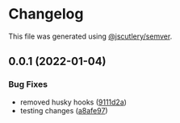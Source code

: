 # Changelog

This file was generated using [@jscutlery/semver](https://github.com/jscutlery/semver).

## 0.0.1 (2022-01-04)


### Bug Fixes

* removed husky hooks ([9111d2a](https://github.com/rodrigomata/test-release-nx/commit/9111d2ad9550b1d9c02774f3d15d9c1510fdd8d4))
* testing changes ([a8afe97](https://github.com/rodrigomata/test-release-nx/commit/a8afe97864f0e17b350465229270c4fcac6a1f1d))
